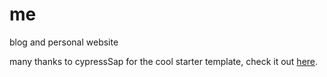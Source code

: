 # me

blog and personal website

many thanks to cypressSap for the cool starter template, check it out [here](https://cypressSap.codeberg.page/11ty-zones-demo/).
